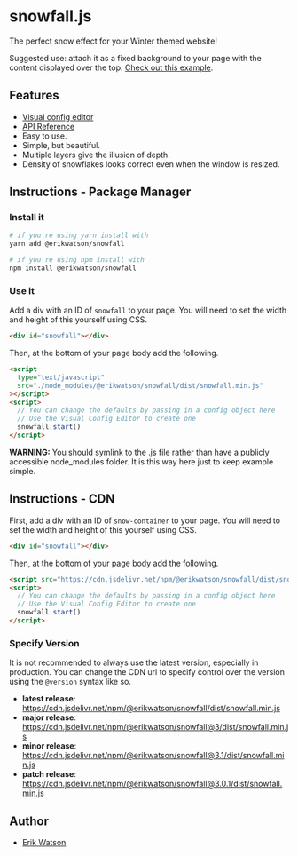 # snowfall.js

The perfect snow effect for your Winter themed website!

Suggested use: attach it as a fixed background to your page with the content
displayed over the top. [Check out this example](http://erikwatson.me/?snow).

## Features

- [Visual config editor](https://erikwatson.github.io/snowfall-editor/)
- [API Reference](https://erikwatson.github.io/snowfall.js/)
- Easy to use.
- Simple, but beautiful.
- Multiple layers give the illusion of depth.
- Density of snowflakes looks correct even when the window is resized.

## Instructions - Package Manager

### Install it

```sh
# if you're using yarn install with
yarn add @erikwatson/snowfall

# if you're using npm install with
npm install @erikwatson/snowfall
```

### Use it

Add a div with an ID of `snowfall` to your page. You will need to set the
width and height of this yourself using CSS.

```html
<div id="snowfall"></div>
```

Then, at the bottom of your page body add the following.

```html
<script
  type="text/javascript"
  src="./node_modules/@erikwatson/snowfall/dist/snowfall.min.js"
></script>
<script>
  // You can change the defaults by passing in a config object here
  // Use the Visual Config Editor to create one
  snowfall.start()
</script>
```

**WARNING:** You should symlink to the .js file rather than have a publicly
accessible node_modules folder. It is this way here just to keep example simple.

## Instructions - CDN

First, add a div with an ID of `snow-container` to your page. You will need to
set the width and height of this yourself using CSS.

```html
<div id="snowfall"></div>
```

Then, at the bottom of your page body add the following.

```html
<script src="https://cdn.jsdelivr.net/npm/@erikwatson/snowfall/dist/snowfall.min.js"></script>
<script>
  // You can change the defaults by passing in a config object here
  // Use the Visual Config Editor to create one
  snowfall.start()
</script>
```

### Specify Version

It is not recommended to always use the latest version, especially in
production. You can change the CDN url to specify control over the version using
the `@version` syntax like so.

- **latest release**: https://cdn.jsdelivr.net/npm/@erikwatson/snowfall/dist/snowfall.min.js
- **major release**: https://cdn.jsdelivr.net/npm/@erikwatson/snowfall@3/dist/snowfall.min.js
- **minor release**: https://cdn.jsdelivr.net/npm/@erikwatson/snowfall@3.1/dist/snowfall.min.js
- **patch release**: https://cdn.jsdelivr.net/npm/@erikwatson/snowfall@3.0.1/dist/snowfall.min.js

## Author

- [Erik Watson](http://erikwatson.me)
